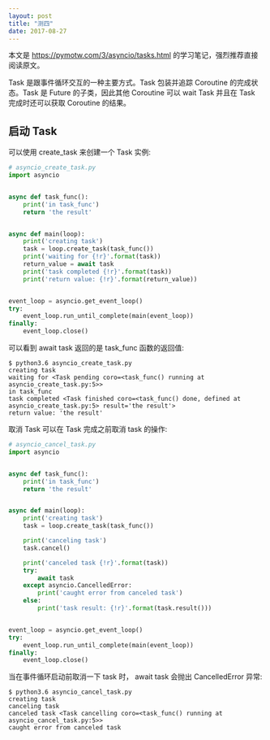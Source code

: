 ```yaml
---
layout: post
title: "测四"
date: 2017-08-27
---
```


本文是 https://pymotw.com/3/asyncio/tasks.html 的学习笔记，强烈推荐直接阅读原文。

Task 是跟事件循环交互的一种主要方式。Task 包装并追踪 Coroutine 的完成状态。Task 是 Future 的子类，因此其他 Coroutine 可以 wait Task 并且在 Task 完成时还可以获取 Coroutine 的结果。

## 启动 Task

可以使用 create_task 来创建一个 Task 实例:

```python
# asyncio_create_task.py
import asyncio


async def task_func():
    print('in task_func')
    return 'the result'


async def main(loop):
    print('creating task')
    task = loop.create_task(task_func())
    print('waiting for {!r}'.format(task))
    return_value = await task
    print('task completed {!r}'.format(task))
    print('return value: {!r}'.format(return_value))


event_loop = asyncio.get_event_loop()
try:
    event_loop.run_until_complete(main(event_loop))
finally:
    event_loop.close()
```

可以看到 await task 返回的是 task_func 函数的返回值:

```
$ python3.6 asyncio_create_task.py
creating task
waiting for <Task pending coro=<task_func() running at asyncio_create_task.py:5>>
in task_func
task completed <Task finished coro=<task_func() done, defined at asyncio_create_task.py:5> result='the result'>
return value: 'the result'
```

取消 Task
可以在 Task 完成之前取消 task 的操作:

```python
# asyncio_cancel_task.py
import asyncio


async def task_func():
    print('in task_func')
    return 'the result'


async def main(loop):
    print('creating task')
    task = loop.create_task(task_func())

    print('canceling task')
    task.cancel()

    print('canceled task {!r}'.format(task))
    try:
        await task
    except asyncio.CancelledError:
        print('caught error from canceled task')
    else:
        print('task result: {!r}'.format(task.result()))


event_loop = asyncio.get_event_loop()
try:
    event_loop.run_until_complete(main(event_loop))
finally:
    event_loop.close()
```

当在事件循环启动前取消一下 task 时， await task 会抛出 CancelledError 异常:

```
$ python3.6 asyncio_cancel_task.py
creating task
canceling task
canceled task <Task cancelling coro=<task_func() running at asyncio_cancel_task.py:5>>
caught error from canceled task
```
